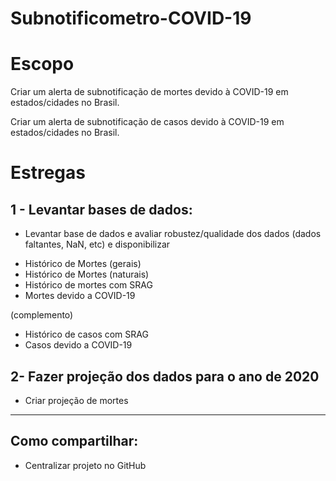 # Subnotificometro-COVID-19

# Escopo

Criar um alerta de subnotificação de mortes devido à COVID-19 em estados/cidades no Brasil.

Criar um alerta de subnotificação de casos devido à COVID-19 em estados/cidades no Brasil.

# Estregas

## 1 - Levantar bases de dados:
* Levantar base de dados e avaliar robustez/qualidade dos dados (dados faltantes, NaN, etc) e disponibilizar
- Histórico de Mortes (gerais)
- Histórico de Mortes (naturais)
- Histórico de mortes com SRAG
- Mortes devido a COVID-19

(complemento)
- Histórico de casos com SRAG
- Casos devido a COVID-19


## 2- Fazer projeção dos dados para o ano de 2020
- Criar projeção de mortes 

___

## Como compartilhar:

- Centralizar projeto  no GitHub
